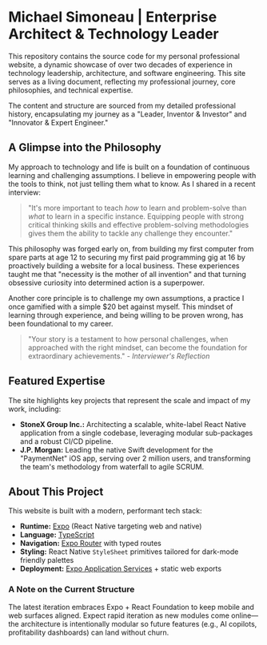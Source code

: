 # Michael Simoneau | Enterprise Architect & Technology Leader

This repository contains the source code for my personal professional website, a dynamic showcase of over two decades of experience in technology leadership, architecture, and software engineering. This site serves as a living document, reflecting my professional journey, core philosophies, and technical expertise.

The content and structure are sourced from my detailed professional history, encapsulating my journey as a "Leader, Inventor & Investor" and "Innovator & Expert Engineer."

## A Glimpse into the Philosophy

My approach to technology and life is built on a foundation of continuous learning and challenging assumptions. I believe in empowering people with the tools to think, not just telling them what to know. As I shared in a recent interview:

> "It's more important to teach *how* to learn and problem-solve than *what* to learn in a specific instance. Equipping people with strong critical thinking skills and effective problem-solving methodologies gives them the ability to tackle any challenge they encounter."

This philosophy was forged early on, from building my first computer from spare parts at age 12 to securing my first paid programming gig at 16 by proactively building a website for a local business. These experiences taught me that "necessity is the mother of all invention" and that turning obsessive curiosity into determined action is a superpower.

Another core principle is to challenge my own assumptions, a practice I once gamified with a simple $20 bet against myself. This mindset of learning through experience, and being willing to be proven wrong, has been foundational to my career.

> "Your story is a testament to how personal challenges, when approached with the right mindset, can become the foundation for extraordinary achievements." - *Interviewer's Reflection*

## Featured Expertise

The site highlights key projects that represent the scale and impact of my work, including:

*   **StoneX Group Inc.:** Architecting a scalable, white-label React Native application from a single codebase, leveraging modular sub-packages and a robust CI/CD pipeline.
*   **J.P. Morgan:** Leading the native Swift development for the "PaymentNet" iOS app, serving over 2 million users, and transforming the team's methodology from waterfall to agile SCRUM.

## About This Project

This website is built with a modern, performant tech stack:

*   **Runtime:** [Expo](https://expo.dev/) (React Native targeting web and native)
*   **Language:** [TypeScript](https://www.typescriptlang.org/)
*   **Navigation:** [Expo Router](https://expo.dev/router) with typed routes
*   **Styling:** React Native `StyleSheet` primitives tailored for dark-mode friendly palettes
*   **Deployment:** [Expo Application Services](https://expo.dev/eas) + static web exports

### A Note on the Current Structure

The latest iteration embraces Expo + React Foundation to keep mobile and web surfaces aligned.
Expect rapid iteration as new modules come online—the architecture is intentionally modular so future
features (e.g., AI copilots, profitability dashboards) can land without churn.
